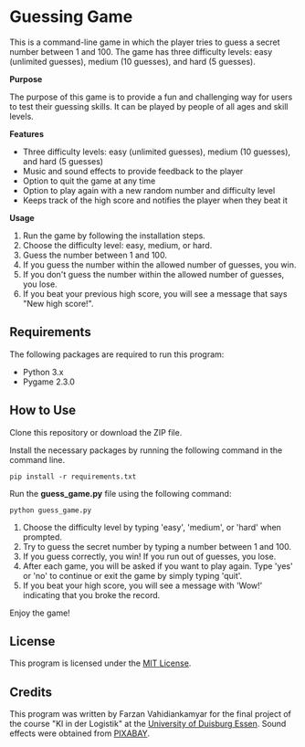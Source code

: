 # **Guessing Game**

This is a command-line game in which the player tries to guess a secret number between 1 and 100. The game has three difficulty levels: easy (unlimited guesses), medium (10 guesses), and hard (5 guesses).


**Purpose**

The purpose of this game is to provide a fun and challenging way for users to test their guessing skills. It can be played by people of all ages and skill levels.


**Features**

- Three difficulty levels: easy (unlimited guesses), medium (10 guesses), and hard (5 guesses)
- Music and sound effects to provide feedback to the player
- Option to quit the game at any time
- Option to play again with a new random number and difficulty level
- Keeps track of the high score and notifies the player when they beat it


**Usage**

1. Run the game by following the installation steps.
2. Choose the difficulty level: easy, medium, or hard.
3. Guess the number between 1 and 100.
4. If you guess the number within the allowed number of guesses, you win.
5. If you don't guess the number within the allowed number of guesses, you lose.
6. If you beat your previous high score, you will see a message that says "New high score!".

## Requirements

The following packages are required to run this program:

- Python 3.x
- Pygame 2.3.0




## How to Use

Clone this repository or download the ZIP file.

Install the necessary packages by running the following command in the command line.
```
pip install -r requirements.txt
```

Run the **guess_game.py** file using the following command:

```
python guess_game.py
```

1. Choose the difficulty level by typing 'easy', 'medium', or 'hard' when prompted.
2. Try to guess the secret number by typing a number between 1 and 100.
3. If you guess correctly, you win! If you run out of guesses, you lose.
4. After each game, you will be asked if you want to play again. Type 'yes' or 'no' to continue or exit the game by simply typing 'quit'.
5. If you beat your high score, you will see a message with 'Wow!' indicating that you broke the record.

Enjoy the game!

## License

This program is licensed under the [MIT License](https://github.com/vkfarzan/guessing-game/blob/main/LICENSE).


## Credits

This program was written by Farzan Vahidiankamyar for the final project of the course "KI in der Logistik" at the [University of Duisburg Essen](https://www.uni-due.de/).
Sound effects were obtained from [PIXABAY](https://pixabay.com/).
